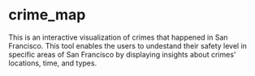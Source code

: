 # crime_map
This is an interactive visualization of crimes that happened in San Francisco. This tool enables the users to undestand their safety level in specific areas of San Francisco by displaying insights about crimes' locations, time, and types.

